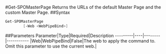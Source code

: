 #Get-SPOMasterPage
Returns the URLs of the default Master Page and the custom Master Page.
##Syntax
```powershell
Get-SPOMasterPage
        [-Web <WebPipeBind>]
```


##Parameters
Parameter|Type|Required|Description
---------|----|--------|-----------
|Web|WebPipeBind|False|The web to apply the command to. Omit this parameter to use the current web.|
